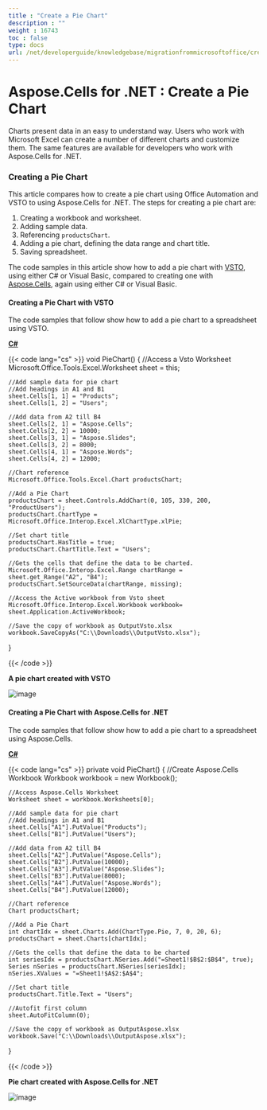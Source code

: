 ```yaml
---
title : "Create a Pie Chart" 
description : "" 
weight : 16743 
toc : false
type: docs
url: /net/developerguide/knowledgebase/migrationfrommicrosoftoffice/create+a+pie+chart/
---
```


# Aspose.Cells for .NET : Create a Pie Chart


Charts present data in an easy to understand way. Users who work with Microsoft Excel can create a number of different charts and customize them. The same features are available for developers who work with Aspose.Cells for .NET.

### Creating a Pie Chart

This article compares how to create a pie chart using Office Automation and VSTO to using Aspose.Cells for .NET. The steps for creating a pie chart are:

1.  Creating a workbook and worksheet.
2.  Adding sample data.
3.  Referencing `productsChart`.
4.  Adding a pie chart, defining the data range and chart title.
5.  Saving spreadsheet.

The code samples in this article show how to add a pie chart with [VSTO](https://docs2.aspose.com/cells/net/developerguide/knowledgebase/migrationfrommicrosoftoffice/create+a+pie+chart), using either C# or Visual Basic, compared to creating one with [Aspose.Cells](https://docs2.aspose.com/cells/net/developerguide/knowledgebase/migrationfrommicrosoftoffice/create+a+pie+chart), again using either C# or Visual Basic.

#### Creating a Pie Chart with VSTO

The code samples that follow show how to add a pie chart to a spreadsheet using VSTO.

**[C#](/pages/createpage.action?spaceKey=cellsnet&title=C&linkCreation=true&fromPageId=5017471)**

{{< code lang="cs" >}}
void PieChart()
{
    //Access a Vsto Worksheet
    Microsoft.Office.Tools.Excel.Worksheet sheet = this;

    //Add sample data for pie chart
    //Add headings in A1 and B1
    sheet.Cells[1, 1] = "Products";
    sheet.Cells[1, 2] = "Users";
    
    //Add data from A2 till B4
    sheet.Cells[2, 1] = "Aspose.Cells";
    sheet.Cells[2, 2] = 10000;
    sheet.Cells[3, 1] = "Aspose.Slides";
    sheet.Cells[3, 2] = 8000;
    sheet.Cells[4, 1] = "Aspose.Words";
    sheet.Cells[4, 2] = 12000;

    //Chart reference
    Microsoft.Office.Tools.Excel.Chart productsChart;

    //Add a Pie Chart
    productsChart = sheet.Controls.AddChart(0, 105, 330, 200, "ProductUsers");
    productsChart.ChartType = Microsoft.Office.Interop.Excel.XlChartType.xlPie;

    //Set chart title
    productsChart.HasTitle = true;
    productsChart.ChartTitle.Text = "Users";

    //Gets the cells that define the data to be charted.
    Microsoft.Office.Interop.Excel.Range chartRange = sheet.get_Range("A2", "B4");
    productsChart.SetSourceData(chartRange, missing);

    //Access the Active workbook from Vsto sheet
    Microsoft.Office.Interop.Excel.Workbook workbook= sheet.Application.ActiveWorkbook;

    //Save the copy of workbook as OutputVsto.xlsx
    workbook.SaveCopyAs("C:\\Downloads\\OutputVsto.xlsx");
}
 
{{< /code >}}

**A pie chart created with VSTO**  
  
![image](https://docs2.aspose.com/cells/net/attachments/5017471/5112099.png)

#### Creating a Pie Chart with Aspose.Cells for .NET

The code samples that follow show how to add a pie chart to a spreadsheet using Aspose.Cells.

**[C#](/pages/createpage.action?spaceKey=cellsnet&title=C&linkCreation=true&fromPageId=5017471)**

{{< code lang="cs" >}}
private void PieChart()
{
    //Create Aspose.Cells Workbook
    Workbook workbook = new Workbook();

    //Access Aspose.Cells Worksheet
    Worksheet sheet = workbook.Worksheets[0];

    //Add sample data for pie chart
    //Add headings in A1 and B1
    sheet.Cells["A1"].PutValue("Products");
    sheet.Cells["B1"].PutValue("Users");

    //Add data from A2 till B4
    sheet.Cells["A2"].PutValue("Aspose.Cells");
    sheet.Cells["B2"].PutValue(10000);
    sheet.Cells["A3"].PutValue("Aspose.Slides");
    sheet.Cells["B3"].PutValue(8000);
    sheet.Cells["A4"].PutValue("Aspose.Words");
    sheet.Cells["B4"].PutValue(12000);

    //Chart reference
    Chart productsChart;

    //Add a Pie Chart
    int chartIdx = sheet.Charts.Add(ChartType.Pie, 7, 0, 20, 6);
    productsChart = sheet.Charts[chartIdx];

    //Gets the cells that define the data to be charted
    int seriesIdx = productsChart.NSeries.Add("=Sheet1!$B$2:$B$4", true);
    Series nSeries = productsChart.NSeries[seriesIdx];
    nSeries.XValues = "=Sheet1!$A$2:$A$4";

    //Set chart title
    productsChart.Title.Text = "Users";

    //Autofit first column
    sheet.AutoFitColumn(0);

    //Save the copy of workbook as OutputAspose.xlsx
    workbook.Save("C:\\Downloads\\OutputAspose.xlsx");
}
 
{{< /code >}}

**Pie chart created with Aspose.Cells for .NET**  
  
![image](https://docs2.aspose.com/cells/net/attachments/5017471/5112092.png)

